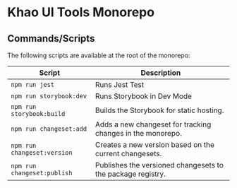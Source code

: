 # Khao UI Tools Monorepo


## Commands/Scripts

The following scripts are available at the root of the monorepo:

| Script                            | Description                                                                                      |
| --------------------------------- | ------------------------------------------------------------------------------------------------ |
| `npm run jest`                    | Runs Jest Test                                                                                   |
| `npm run storybook:dev`           | Runs Storybook in Dev Mode                                                                       |
| `npm run storybook:build`         | Builds the Storybook for static hosting.                                                         |
| `npm run changeset:add`           | Adds a new changeset for tracking changes in the monorepo.                                       |
| `npm run changeset:version`       | Creates a new version based on the current changesets.                                           |
| `npm run changeset:publish`       | Publishes the versioned changesets to the package registry.                                      |

